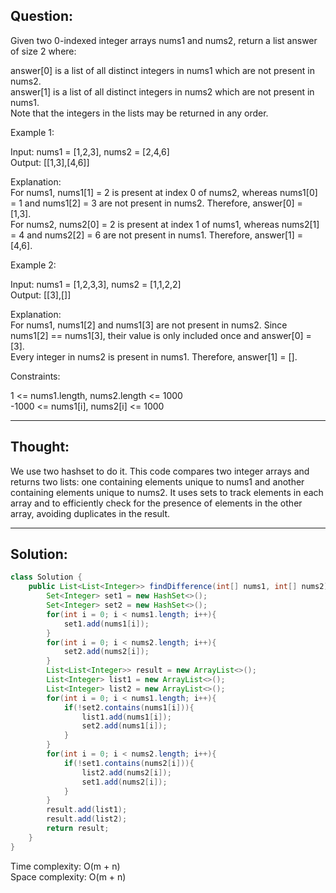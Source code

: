 ## Question: 

Given two 0-indexed integer arrays nums1 and nums2, return a list answer of size 2 where:  

answer[0] is a list of all distinct integers in nums1 which are not present in nums2.  
answer[1] is a list of all distinct integers in nums2 which are not present in nums1.  
Note that the integers in the lists may be returned in any order.  

Example 1:  

Input: nums1 = [1,2,3], nums2 = [2,4,6]  
Output: [[1,3],[4,6]]  

Explanation:  
For nums1, nums1[1] = 2 is present at index 0 of nums2, whereas nums1[0] = 1 and nums1[2] = 3 are not present in nums2. Therefore, answer[0] = [1,3].  
For nums2, nums2[0] = 2 is present at index 1 of nums1, whereas nums2[1] = 4 and nums2[2] = 6 are not present in nums1. Therefore, answer[1] = [4,6].  

Example 2:  

Input: nums1 = [1,2,3,3], nums2 = [1,1,2,2]  
Output: [[3],[]]  

Explanation:  
For nums1, nums1[2] and nums1[3] are not present in nums2. Since nums1[2] == nums1[3], their value is only included once and answer[0] = [3].  
Every integer in nums2 is present in nums1. Therefore, answer[1] = [].  
 
Constraints:  

1 <= nums1.length, nums2.length <= 1000  
-1000 <= nums1[i], nums2[i] <= 1000  

---
## Thought:
We use two hashset to do it. This code compares two integer arrays and returns two lists: one containing elements unique to nums1 and another containing elements unique to nums2. It uses sets to track elements in each array and to efficiently check for the presence of elements in the other array, avoiding duplicates in the result.  

---
## Solution:
```Java
class Solution {
    public List<List<Integer>> findDifference(int[] nums1, int[] nums2) {
        Set<Integer> set1 = new HashSet<>();
        Set<Integer> set2 = new HashSet<>();
        for(int i = 0; i < nums1.length; i++){
            set1.add(nums1[i]);
        }
        for(int i = 0; i < nums2.length; i++){
            set2.add(nums2[i]);
        }
        List<List<Integer>> result = new ArrayList<>();
        List<Integer> list1 = new ArrayList<>();
        List<Integer> list2 = new ArrayList<>();
        for(int i = 0; i < nums1.length; i++){
            if(!set2.contains(nums1[i])){
                list1.add(nums1[i]);
                set2.add(nums1[i]);
            }
        }
        for(int i = 0; i < nums2.length; i++){
            if(!set1.contains(nums2[i])){
                list2.add(nums2[i]);
                set1.add(nums2[i]);
            }
        }
        result.add(list1);
        result.add(list2);
        return result;
    }
}
```
Time complexity: O(m + n)  
Space complexity: O(m + n)
